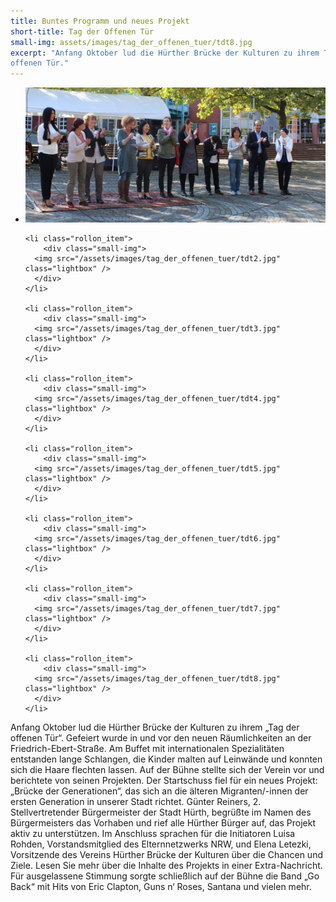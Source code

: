 ```yaml
---
title: Buntes Programm und neues Projekt
short-title: Tag der Offenen Tür
small-img: assets/images/tag_der_offenen_tuer/tdt8.jpg
excerpt: "Anfang Oktober lud die Hürther Brücke der Kulturen zu ihrem Tag der
offenen Tür."
---
```


<section class="rollon_view">
  <ul class="rollon_container">
    <li class="rollon_item">
        <div class="small-img">
      <img src="/assets/images/tag_der_offenen_tuer/tdt1.jpg" class="lightbox" />
      </div>
    </li>

    <li class="rollon_item">
        <div class="small-img">
      <img src="/assets/images/tag_der_offenen_tuer/tdt2.jpg" class="lightbox" />
      </div>
    </li>

    <li class="rollon_item">
        <div class="small-img">
      <img src="/assets/images/tag_der_offenen_tuer/tdt3.jpg" class="lightbox" />
      </div>
    </li>

    <li class="rollon_item">
        <div class="small-img">
      <img src="/assets/images/tag_der_offenen_tuer/tdt4.jpg" class="lightbox" />
      </div>
    </li>

    <li class="rollon_item">
        <div class="small-img">
      <img src="/assets/images/tag_der_offenen_tuer/tdt5.jpg" class="lightbox" />
      </div>
    </li>

    <li class="rollon_item">
        <div class="small-img">
      <img src="/assets/images/tag_der_offenen_tuer/tdt6.jpg" class="lightbox" />
      </div>
    </li>

    <li class="rollon_item">
        <div class="small-img">
      <img src="/assets/images/tag_der_offenen_tuer/tdt7.jpg" class="lightbox" />
      </div>
    </li>

    <li class="rollon_item">
        <div class="small-img">
      <img src="/assets/images/tag_der_offenen_tuer/tdt8.jpg" class="lightbox" />
      </div>
    </li>

    
  </ul>
</section>



Anfang Oktober lud die Hürther Brücke der Kulturen zu ihrem „Tag der
offenen Tür“. Gefeiert wurde in und vor den neuen Räumlichkeiten an
der Friedrich-Ebert-Straße. Am Buffet mit internationalen
Spezialitäten entstanden lange Schlangen, die Kinder malten auf
Leinwände und konnten sich die Haare flechten lassen. Auf der Bühne
stellte sich der Verein vor und berichtete von seinen Projekten. Der
Startschuss fiel für ein neues Projekt: „Brücke der Generationen“, das
sich an die älteren Migranten/-innen der ersten Generation in unserer
Stadt richtet.  Günter Reiners, 2. Stellvertretender Bürgermeister der
Stadt Hürth, begrüßte im Namen des Bürgermeisters das Vorhaben und
rief alle Hürther Bürger auf, das Projekt aktiv zu unterstützen. Im
Anschluss sprachen für die Initiatoren Luisa Rohden, Vorstandsmitglied
des Elternnetzwerks NRW, und Elena Letezki, Vorsitzende des Vereins
Hürther Brücke der Kulturen über die Chancen und Ziele. Lesen Sie mehr
über die Inhalte des Projekts in einer Extra-Nachricht.  Für
ausgelassene Stimmung sorgte schließlich auf der Bühne die Band „Go
Back“ mit Hits von Eric Clapton, Guns n‘ Roses, Santana und vielen
mehr.


